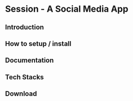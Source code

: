 # Session - A Social Media App

## Introduction


## How to setup / install


## Documentation


## Tech Stacks


## Download
